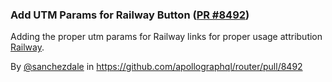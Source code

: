 ### Add UTM Params for Railway Button ([PR #8492](https://github.com/apollographql/router/pull/8492))

Adding the proper utm params for Railway links for proper usage attribution [Railway](https://railway.app).

By [@sanchezdale](https://github.com/sanchezdale) in https://github.com/apollographql/router/pull/8492
